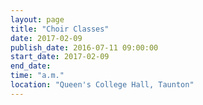 ```yaml
---
layout: page
title: "Choir Classes"
date: 2017-02-09
publish_date: 2016-07-11 09:00:00
start_date: 2017-02-09
end_date:
time: "a.m."
location: "Queen's College Hall, Taunton"
---
```


